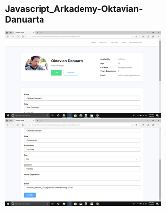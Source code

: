 # Javascript_Arkademy-Oktavian-Danuarta
![alt text](https://github.com/Danuoke/Javascript_Arkademy-Oktavian-Danuarta/blob/master/Javascript/assets/img/Screenshot%20(3).png)
![alt text](https://github.com/Danuoke/Javascript_Arkademy-Oktavian-Danuarta/blob/master/Javascript/assets/img/Screenshot%20(2).png)
